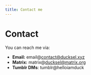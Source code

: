 ```yaml
---
title: Contact me
---
```


# Contact

You can reach me via:

- **Email:** email@contact@ducksel.xyz
- **Matrix:** matrix@ducksel@matrix.org
- **Tumblr DMs**: tumblr@helloiamduck

